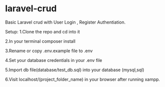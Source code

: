 # laravel-crud

Basic Laravel crud with User Login , Register Authentiation.

Setup:
1.Clone the repo and cd into it

2.In your terminal composer install

3.Rename or copy .env.example file to .env

4.Set your database credentials in your .env file

5.Import db file(database/test_db.sql) into your database (mysql,sql)

6.Visit localhost/(project_folder_name) in your browser after running xampp.
